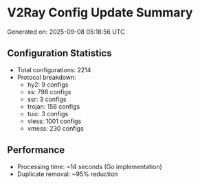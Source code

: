 # V2Ray Config Update Summary
Generated on: 2025-09-08 05:18:56 UTC

## Configuration Statistics
- Total configurations: 2214
- Protocol breakdown:
  - hy2: 9 configs
  - ss: 798 configs
  - ssr: 3 configs
  - trojan: 158 configs
  - tuic: 3 configs
  - vless: 1001 configs
  - vmess: 230 configs

## Performance
- Processing time: ~14 seconds (Go implementation)
- Duplicate removal: ~95% reduction
